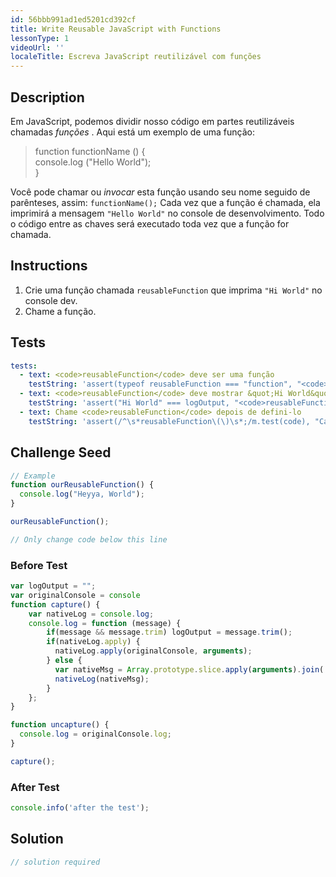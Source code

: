 ```yaml
---
id: 56bbb991ad1ed5201cd392cf
title: Write Reusable JavaScript with Functions
lessonType: 1
videoUrl: ''
localeTitle: Escreva JavaScript reutilizável com funções
---
```


## Description
<section id="description"> Em JavaScript, podemos dividir nosso código em partes reutilizáveis ​​chamadas <dfn>funções</dfn> . Aqui está um exemplo de uma função: <blockquote> function functionName () { <br> console.log (&quot;Hello World&quot;); <br> } </blockquote> Você pode chamar ou <dfn>invocar</dfn> esta função usando seu nome seguido de parênteses, assim: <code>functionName();</code> Cada vez que a função é chamada, ela imprimirá a mensagem <code>&quot;Hello World&quot;</code> no console de desenvolvimento. Todo o código entre as chaves será executado toda vez que a função for chamada. </section>

## Instructions
<section id="instructions"><ol><li> Crie uma função chamada <code>reusableFunction</code> que imprima <code>&quot;Hi World&quot;</code> no console dev. </li><li> Chame a função. </li></ol></section>

## Tests
<section id='tests'>

```yml
tests:
  - text: <code>reusableFunction</code> deve ser uma função
    testString: 'assert(typeof reusableFunction === "function", "<code>reusableFunction</code> should be a function");'
  - text: <code>reusableFunction</code> deve mostrar &quot;Hi World&quot; para o console dev
    testString: 'assert("Hi World" === logOutput, "<code>reusableFunction</code> should output "Hi World" to the dev console");'
  - text: Chame <code>reusableFunction</code> depois de defini-lo
    testString: 'assert(/^\s*reusableFunction\(\)\s*;/m.test(code), "Call <code>reusableFunction</code> after you define it");'

```

</section>

## Challenge Seed
<section id='challengeSeed'>

<div id='js-seed'>

```js
// Example
function ourReusableFunction() {
  console.log("Heyya, World");
}

ourReusableFunction();

// Only change code below this line

```

</div>

### Before Test
<div id='js-setup'>

```js
var logOutput = "";
var originalConsole = console
function capture() {
    var nativeLog = console.log;
    console.log = function (message) {
        if(message && message.trim) logOutput = message.trim();
        if(nativeLog.apply) {
          nativeLog.apply(originalConsole, arguments);
        } else {
          var nativeMsg = Array.prototype.slice.apply(arguments).join(' ');
          nativeLog(nativeMsg);
        }
    };
}

function uncapture() {
  console.log = originalConsole.log;
}

capture();

```

</div>

### After Test
<div id='js-teardown'>

```js
console.info('after the test');
```

</div>

</section>

## Solution
<section id='solution'>

```js
// solution required
```
</section>
